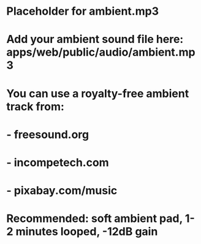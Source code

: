 # Placeholder for ambient.mp3
# Add your ambient sound file here: apps/web/public/audio/ambient.mp3

# You can use a royalty-free ambient track from:
# - freesound.org
# - incompetech.com
# - pixabay.com/music

# Recommended: soft ambient pad, 1-2 minutes looped, -12dB gain
